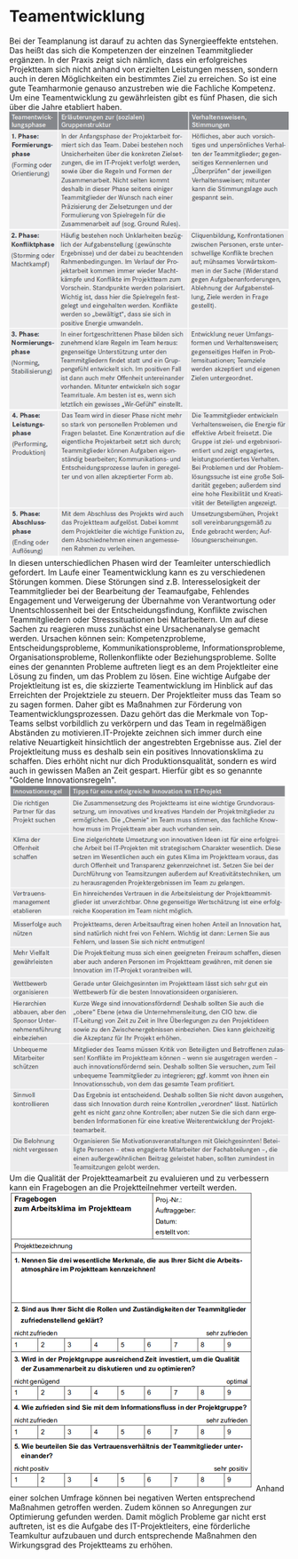 ﻿# Teamentwicklung
 
 Bei der Teamplanung ist darauf zu achten das Synergieeffekte entstehen. Das heißt das sich
die Kompetenzen der einzelnen Teammitglieder ergänzen. In der Praxis zeigt sich nämlich,
dass ein erfolgreiches Projektteam sich nicht anhand von erzielten Leistungen messen,
sondern auch in deren Möglichkeiten ein bestimmtes Ziel zu erreichen. So ist eine gute
Teamharmonie genauso anzustreben wie die Fachliche Kompetenz. Um eine
Teamentwicklung zu gewährleisten gibt es fünf Phasen, die sich über die Jahre etabliert
haben.
![Alternativer Text](_images/praplanung/Tabelle_19.3_Team.png)
![Alternativer Text](_images/praplanung/Tabelle_teil2.png)
![Alternativer Text](_images/praplanung/Tabelle_teil3.png)
In diesen unterschiedlichen Phasen wird der Teamleiter unterschiedlich gefordert.
Im Laufe einer Teamentwicklung kann es zu verschiedenen Störungen kommen. Diese
Störungen sind z.B. Interesselosigkeit der Teammitglieder bei der Bearbeitung der
Teamaufgabe, Fehlendes Engagement und Verweigerung der Übernahme von
Verantwortung oder Unentschlossenheit bei der Entscheidungsfindung, Konflikte zwischen
Teammitgliedern oder Stresssituationen bei Mitarbeitern. Um auf diese Sachen zu reagieren
muss zunächst eine Ursachenanalyse gemacht werden. Ursachen können sein:
Kompetenzprobleme, Entscheidungsprobleme, Kommunikationsprobleme,
Informationsprobleme, Organisationsprobleme, Rollenkonflikte oder Beziehungsprobleme.
Sollte eines der genannten Probleme auftreten liegt es an dem Projektleiter eine Lösung zu
finden, um das Problem zu lösen.
Eine wichtige Aufgabe der Projektleitung ist es, die skizzierte Teamentwicklung im Hinblick
auf das Erreichten der Projektziele zu steuern. Der Projektleiter muss das Team so zu sagen
formen. Daher gibt es Maßnahmen zur Förderung von Teamentwicklungsprozessen. Dazu
gehört das die Merkmale von Top-Teams selbst vorbildlich zu verkörpern und das Team in
regelmäßigen Abständen zu motivieren.IT-Projekte zeichnen sich immer durch eine relative Neuartigkeit hinsichtlich der
angestrebten Ergebnisse aus. Ziel der Projektleitung muss es deshalb sein ein positives
Innovationsklima zu schaffen. Dies erhöht nicht nur dich Produktionsqualität, sondern es
wird auch in gewissen Maßen an Zeit gespart. Hierfür gibt es so genannte "Goldene
Innovationsregeln".
![Alternativer Text](_images/praplanung/Tabelle_19.4_Team_1.png)
![Alternativer Text](_images/praplanung/Tabelle_Team_ding.png)
Um die Qualität der Projektteamarbeit zu evaluieren und zu verbessern kann ein Fragebogen
an die Projektteilnehmer verteilt werden.
![Alternativer Text](_images/praplanung/Abbildung_19.3_Team.png)
Anhand einer solchen Umfrage können bei negativen Werten entsprechend Maßnahmen
getroffen werden. Zudem können so Anregungen zur Optimierung gefunden werden.
Damit möglich Probleme gar nicht erst auftreten, ist es die Aufgabe des IT-Projektleiters,
eine förderliche Teamkultur aufzubauen und durch entsprechende Maßnahmen den
Wirkungsgrad des Projektteams zu erhöhen.

